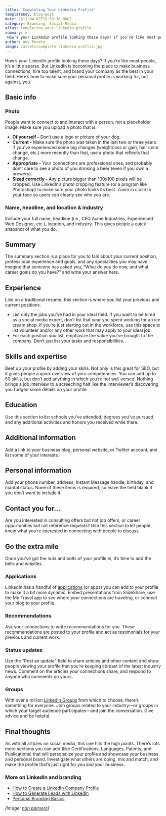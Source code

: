 ```yaml
---
title: 'Completing Your Linkedin Profile'
templateKey: blog-post
date: 2012-04-02T15:39:38.000Z
category: Branding, Social Media
alias: completing-your-linkedin-profile
summary: > 
 How’s your LinkedIn profile looking these days? If you’re like most people, it’s a little sparse. But LinkedIn is becoming the place to make business connections, hire top talent, and brand your company as the best in your field. Here’s how to make sure your personal profile is working for, not against, you.
author: Amy Peveto
image: /assets/complete-linkedin-profile.jpg
---
```


How’s your LinkedIn profile looking these days? If you’re like most people, it’s a little sparse. But LinkedIn is becoming the place to make business connections, hire top talent, and brand your company as the best in your field. Here’s how to make sure your personal profile is working for, not against, you.

Basic info
----------

### Photo

People want to connect to and interact with a person, not a placeholder image. Make sure you upload a photo that is:

*   **Of yourself -** Don’t use a logo or picture of your dog.
*   **Current -** Make sure the photo was taken in the last two or three years. If you’ve experienced some big changes (weight/loss or gain, hair color change, etc.) more recently than that, use a photo that reflects that change.
*   **Appropriate -** Your connections are professional ones, and probably don’t care to see a photo of you drinking a beer (even if you own a brewery).
*   **Sized correctly -** Any picture bigger than 100x100 pixels will be cropped. Use LinkedIn’s photo cropping feature (or a program like Photoshop) to make sure your photo looks its best. Zoom in close to your face so users can clearly see who you are.

### Name, headline, and location & industry

Include your full name, headline (i.e., CEO Acme Industries, Experienced Web Designer, etc.), location, and industry. This gives people a quick snapshot of what you do.

Summary
-------

The summary section is a place for you to talk about your current position, professional experience and goals, and any specialities you may have. Imagine that someone has asked you, “What do you do now, and what career goals do you have?” and write your answer here.

Experience
----------

Like on a traditional resume, this section is where you list your previous and current positions.

*   List only the jobs you’ve had in your ideal field. If you want to be hired as a social media expert, don’t list that year you spent working for an ice cream shop. If you’re just starting out in the workforce, use this space to list volunteer and/or any other work that may apply to your ideal job.
*   For each position you list, emphasize the value you’ve brought to the company. Don’t just list your tasks and responsibilities.

Skills and expertise
--------------------

Beef up your profile by adding your skills. Not only is this great for SEO, but it gives people a quick overview of your competencies. You can add up to 50 skills, but don’t add anything in which you’re not well versed. Nothing brings a job interview to a screeching halt like the interviewer’s discovering you fudged some details on your profile.

Education
---------

Use this section to list schools you’ve attended, degrees you’ve pursued, and any additional activities and honors you received while there.

Additional information
----------------------

Add a link to your business blog, personal website, or Twitter account, and list some of your interests.

Personal information
--------------------

Add your phone number, address, Instant Message handle, birthday, and marital status. None of these items is required, so leave the field blank if you don’t want to include it.

Contact you for...
------------------

Are you interested in consulting offers but not job offers, or career opportunities but not reference requests? Use this section to let people know what you’re interested in connecting with people to discuss.

Go the extra mile
-----------------

Once you’ve got the nuts and bolts of your profile in, it’s time to add the bells and whistles.

### Applications

LinkedIn has a handful of [applications](http://www.linkedin.com/static?key=application_directory) (or apps) you can add to your profile to make it a bit more dynamic. Embed presentations from SlideShare, use the My Travel app to see where your connections are traveling, or connect your blog to your profile.

### Recommendations

Ask your connections to write recommendations for you. These recommendations are posted to your profile and act as testimonials for your previous and current work.

### Status updates

Use the “Post an update” field to share articles and other content and show people viewing your profile that you’re keeping abreast of the latest industry news. Comment on the articles your connections share, and respond to anyone who comments on yours.

### Groups

With over a million [LinkedIn Groups](http://www.linkedin.com/directory/groups/) from which to choose, there’s something for everyone. Join groups related to your industry—or groups in which your target audience participates—and join the conversation. Give advice and be helpful.

Final thoughts
--------------

As with all articles on social media, this one hits the high points. There’s lots more sections you can add (like Certifications, Languages, Patents, and Publications) that will personalize your profile and showcase your business and personal brand. Investigate what others are doing, mix and match, and make the profile that’s just right for you and your business.

### More on LinkedIn and branding

*   [How to Create a LinkedIn Company Profile](/insights/how-create-linkedin-company-profile)
*   [How to Generate Leads with LinkedIn](/insights/how-generate-leads-linkedin)
*   [Personal Branding Basics](/insights/personal-branding-basics)

_\[Image: [nan palmero](http://www.flickr.com/photos/nanpalmero/4278432941/)\]_